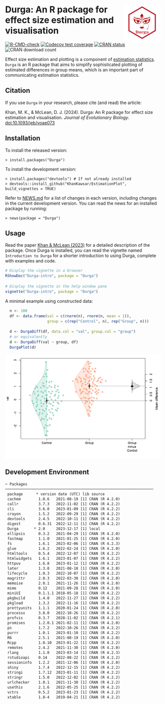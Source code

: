 # <img src="man/figures/logo.png" align="right" height="120" />
# Durga: An R package for effect size estimation and visualisation

<!-- badges: start -->
[![R-CMD-check](https://github.com/KhanKawsar/EstimationPlot/actions/workflows/R-CMD-check.yaml/badge.svg)](https://github.com/KhanKawsar/EstimationPlot/actions/workflows/R-CMD-check.yaml)
[![Codecov test coverage](https://codecov.io/gh/KhanKawsar/EstimationPlot/branch/main/graph/badge.svg)](https://app.codecov.io/gh/KhanKawsar/EstimationPlot?branch=main)
[![CRAN status](https://www.r-pkg.org/badges/version/Durga)](https://CRAN.R-project.org/package=Durga)
![CRAN download count](https://cranlogs.r-pkg.org/badges/Durga)
<!-- badges: end -->


Effect size estimation and plotting is a component of [estimation statistics](https://en.wikipedia.org/wiki/Estimation_statistics). `Durga` is an R package that aims to simplify sophisticated plotting of estimated differences in group means, which is an important part of communicating estimation statistics.

## Citation

If you use `Durga` in your research, please cite (and read) the article:

Khan, M. K., & McLean, D. J. (2024). Durga: An R package for effect size estimation and visualisation. _Journal of Evolutionary Biology_. [doi:10.1093/jeb/voae073](https://doi.org/10.1093/jeb/voae073)


## Installation

To install the released version:

    > install.packages("Durga")

To install the development version:

    > install.packages("devtools") # If not already installed
    > devtools::install_github("KhanKawsar/EstimationPlot", build_vignettes = TRUE)

Refer to [NEWS.md](NEWS.md) for a list of changes in each version, including changes in the current development version. You can read the news for an installed package by running:

    > news(package = "Durga")

## Usage
 
Read the paper [Khan & McLean (2023)](https://doi.org/10.1101/2023.02.06.526960) for a detailed description of the package. Once Durga is installed, you can read the vignette named `Introduction to Durga` for a shorter introduction to using Durga, complete with examples and code.

```R
# Display the vignette in a browser
RShowDoc("Durga-intro", package = "Durga")

# Display the vignette in the help window pane
vignette("Durga-intro", package = "Durga")
```

A minimal example using constructed data:

```R
  n <- 100
  df <- data.frame(val = c(rnorm(n), rnorm(n, mean = 1)),
                   group = c(rep("Control", n), rep("Group", n)))

  d <- DurgaDiff(df, data.col = "val", group.col = "group")
  # or equivalently
  d <- DurgaDiff(val ~ group, df)
  DurgaPlot(d)
```

<img src="https://github.com/KhanKawsar/EstimationPlot/blob/main/eg.png?raw=true"></img>

<!-- To create the above PNG, run the example above, then run:
JPlotToPNG("eg.png", { par(mar = c(5, 4, 1, 1) + 0.1); DurgaPlot(d)}, width = 600)
-->


## Development Environment
<!-- Output from devtools::session_info() -->

```
─ Packages ───────────────────────────────────────────────────────────────────
 package      * version date (UTC) lib source
 cachem        1.0.6   2021-08-19 [1] CRAN (R 4.2.0)
 callr         3.7.3   2022-11-02 [1] CRAN (R 4.2.2)
 cli           3.6.0   2023-01-09 [1] CRAN (R 4.2.2)
 crayon        1.5.2   2022-09-29 [1] CRAN (R 4.2.2)
 devtools      2.4.5   2022-10-11 [1] CRAN (R 4.2.2)
 digest        0.6.31  2022-12-11 [1] CRAN (R 4.2.2)
 Durga       * 2.0     2023-12-17 [1] local
 ellipsis      0.3.2   2021-04-29 [1] CRAN (R 4.2.0)
 fastmap       1.1.0   2021-01-25 [1] CRAN (R 4.2.0)
 fs            1.6.1   2023-02-06 [1] CRAN (R 4.2.3)
 glue          1.6.2   2022-02-24 [1] CRAN (R 4.2.0)
 htmltools     0.5.4   2022-12-07 [1] CRAN (R 4.2.2)
 htmlwidgets   1.6.1   2023-01-07 [1] CRAN (R 4.2.2)
 httpuv        1.6.8   2023-01-12 [1] CRAN (R 4.2.2)
 later         1.3.0   2021-08-18 [1] CRAN (R 4.2.0)
 lifecycle     1.0.3   2022-10-07 [1] CRAN (R 4.2.2)
 magrittr      2.0.3   2022-03-30 [1] CRAN (R 4.2.0)
 memoise       2.0.1   2021-11-26 [1] CRAN (R 4.2.0)
 mime          0.12    2021-09-28 [1] CRAN (R 4.2.0)
 miniUI        0.1.1.1 2018-05-18 [1] CRAN (R 4.2.2)
 pkgbuild      1.4.0   2022-11-27 [1] CRAN (R 4.2.2)
 pkgload       1.3.2   2022-11-16 [1] CRAN (R 4.2.2)
 prettyunits   1.1.1   2020-01-24 [1] CRAN (R 4.2.0)
 processx      3.8.0   2022-10-26 [1] CRAN (R 4.2.2)
 profvis       0.3.7   2020-11-02 [1] CRAN (R 4.2.1)
 promises      1.2.0.1 2021-02-11 [1] CRAN (R 4.2.0)
 ps            1.7.2   2022-10-26 [1] CRAN (R 4.2.2)
 purrr         1.0.1   2023-01-10 [1] CRAN (R 4.2.2)
 R6            2.5.1   2021-08-19 [1] CRAN (R 4.2.0)
 Rcpp          1.0.10  2023-01-22 [1] CRAN (R 4.2.2)
 remotes       2.4.2   2021-11-30 [1] CRAN (R 4.2.0)
 rlang         1.1.0   2023-03-14 [1] CRAN (R 4.2.3)
 rstudioapi    0.14    2022-08-22 [1] CRAN (R 4.2.2)
 sessioninfo   1.2.2   2021-12-06 [1] CRAN (R 4.2.0)
 shiny         1.7.4   2022-12-15 [1] CRAN (R 4.2.2)
 stringi       1.7.12  2023-01-11 [1] CRAN (R 4.2.2)
 stringr       1.5.0   2022-12-02 [1] CRAN (R 4.2.2)
 urlchecker    1.0.1   2021-11-30 [1] CRAN (R 4.2.2)
 usethis       2.1.6   2022-05-25 [1] CRAN (R 4.2.2)
 vctrs         0.5.2   2023-01-23 [1] CRAN (R 4.2.2)
 xtable        1.8-4   2019-04-21 [1] CRAN (R 4.2.2) 
```

